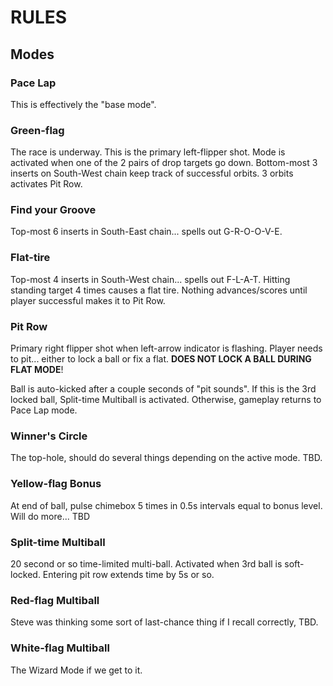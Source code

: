 RULES
=====

Modes
-----

### Pace Lap

This is effectively the "base mode".


### Green-flag

The race is underway. This is the primary left-flipper shot. Mode is activated
when one of the 2 pairs of drop targets go down. Bottom-most 3 inserts on
South-West chain keep track of successful orbits. 3 orbits activates Pit Row.


### Find your Groove

Top-most 6 inserts in South-East chain... spells out G-R-O-O-V-E.


### Flat-tire

Top-most 4 inserts in South-West chain... spells out F-L-A-T. Hitting
standing target 4 times causes a flat tire. Nothing advances/scores until
player successful makes it to Pit Row.


### Pit Row

Primary right flipper shot when left-arrow indicator is flashing. Player
needs to pit... either to lock a ball or fix a flat.
**DOES NOT LOCK A BALL DURING FLAT MODE**!

Ball is auto-kicked after a couple seconds of "pit sounds". If this is the
3rd locked ball, Split-time Multiball is activated. Otherwise, gameplay
returns to Pace Lap mode.


### Winner's Circle

The top-hole, should do several things depending on the active mode. TBD.


### Yellow-flag Bonus

At end of ball, pulse chimebox 5 times in 0.5s intervals equal to bonus
level. Will do more... TBD


### Split-time Multiball

20 second or so time-limited multi-ball. Activated when 3rd ball is
soft-locked. Entering pit row extends time by 5s or so.


### Red-flag Multiball

Steve was thinking some sort of last-chance thing if I recall correctly, TBD.


### White-flag Multiball

The Wizard Mode if we get to it.
